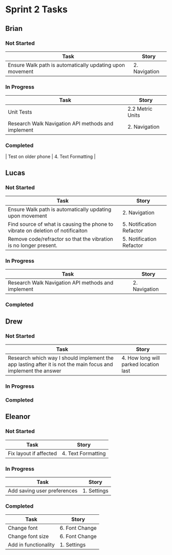 # Sprint 2 Tasks

## Brian
### Not Started
| Task | Story |
| ---- | --- |
| Ensure Walk path is automatically updating upon movement | 2. Navigation |
### In Progress
| Task | Story |
| ---- | --- |
| Unit Tests | 2.2 Metric Units |
| Research Walk Navigation API methods and implement | 2. Navigation |
### Completed
| Test on older phone | 4. Text Formatting |

## Lucas
### Not Started
| Task | Story |
| ---- | --- |
| Ensure Walk path is automatically updating upon movement | 2. Navigation |
| Find source of what is causing the phone to vibrate on deletion of notificaiton | 5. Notification Refactor |
| Remove code/refractor so that the vibration is no longer present. | 5. Notification Refactor |
### In Progress
| Task | Story |
| ---- | --- |
| Research Walk Navigation API methods and implement | 2. Navigation |
### Completed

## Drew
### Not Started
| Task | Story |
| ---- | --- |
| Research which way I should implement the app lasting after it is not the main focus and implement the answer | 4. How long will parked location last |
### In Progress
### Completed

## Eleanor
### Not Started
| Task | Story |
| ---- | --- |
| Fix layout if affected | 4. Text Formatting |

### In Progress
| Task | Story |
| ---- | --- |
| Add saving user preferences | 1. Settings |

### Completed
| Task | Story |
| ---- | --- |
| Change font | 6. Font Change |
| Change font size| 6. Font Change |
| Add in functionality | 1. Settings |
